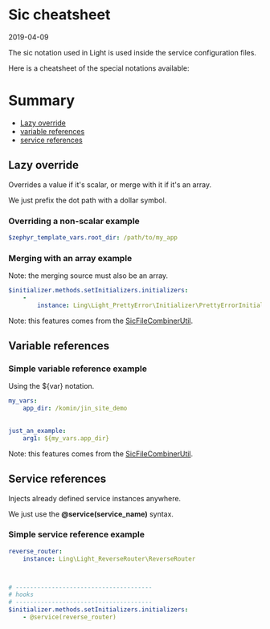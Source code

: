 Sic cheatsheet
================
2019-04-09


The sic notation used in Light is used inside the service configuration files.

Here is a cheatsheet of the special notations available:



Summary
============

- [Lazy override](#lazy-override)
- [variable references](#variable-references)
- [service references](#service-references)




Lazy override
----------

Overrides a value if it's scalar, or merge with it if it's an array.

We just prefix the dot path with a dollar symbol. 


### Overriding a non-scalar example

```yaml
$zephyr_template_vars.root_dir: /path/to/my_app
```


### Merging with an array example

Note: the merging source must also be an array.

```yaml
$initializer.methods.setInitializers.initializers:
    -
        instance: Ling\Light_PrettyError\Initializer\PrettyErrorInitializer
```


Note: this features comes from the [SicFileCombinerUtil](https://github.com/lingtalfi/SicTools/blob/master/Util/SicFileCombinerUtil.php).




Variable references
-------------


### Simple variable reference example


Using the ${var} notation.


```yaml
my_vars:
    app_dir: /komin/jin_site_demo
    
    
just_an_example:
    arg1: ${my_vars.app_dir}
```


Note: this features comes from the [SicFileCombinerUtil](https://github.com/lingtalfi/SicTools/blob/master/Util/SicFileCombinerUtil.php).




Service references
-------------

Injects already defined service instances anywhere.

We just use the **@service(service_name)** syntax.


### Simple service reference example


```yaml
reverse_router:
    instance: Ling\Light_ReverseRouter\ReverseRouter



# --------------------------------------
# hooks
# --------------------------------------
$initializer.methods.setInitializers.initializers:
    - @service(reverse_router)
```


